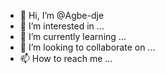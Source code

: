- 👋 Hi, I’m @Agbe-dje
- 👀 I’m interested in ...
- 🌱 I’m currently learning ...
- 💞️ I’m looking to collaborate on ...
- 📫 How to reach me ...

<!---
Agbe-dje/Agbe-dje is a ✨ special ✨ repository because its `README.md` (this file) appears on your GitHub profile.
You can click the Preview link to take a look at your changes.
--->
